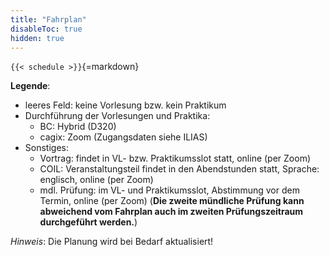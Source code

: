 ```yaml
---
title: "Fahrplan"
disableToc: true
hidden: true
---
```



`{{< schedule >}}`{=markdown}


**Legende**:

*   leeres Feld: keine Vorlesung bzw. kein Praktikum
*   Durchführung der Vorlesungen und Praktika:
    -   BC: Hybrid (D320)
    -   cagix: Zoom (Zugangsdaten siehe ILIAS)
*   Sonstiges:
    -   Vortrag: findet in VL- bzw. Praktikumsslot statt, online (per Zoom)
    -   COIL: Veranstaltungsteil findet in den Abendstunden statt, Sprache: englisch, online (per Zoom)
    -   mdl. Prüfung: im VL- und Praktikumsslot, Abstimmung vor dem Termin, online (per Zoom) (**Die zweite mündliche Prüfung kann abweichend vom Fahrplan auch im zweiten Prüfungszeitraum durchgeführt werden.**)

*Hinweis*: Die Planung wird bei Bedarf aktualisiert!
